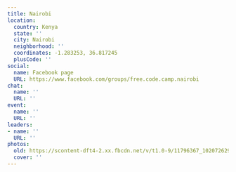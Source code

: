 ```yaml
---
title: Nairobi
location:
  country: Kenya
  state: ''
  city: Nairobi
  neighborhood: ''
  coordinates: -1.283253, 36.817245
  plusCode: ''
social:
  name: Facebook page
  URL: https://www.facebook.com/groups/free.code.camp.nairobi
chat:
  name: ''
  URL: ''
event:
  name: ''
  URL: ''
leaders:
- name: ''
  URL: ''
photos:
  old: https://scontent-dft4-2.xx.fbcdn.net/v/t1.0-9/11796367_10207262925949322_5764136958070505948_n.jpg?oh=80dedc091d9de77f79addb9026fa148d&oe=5994A495
  cover: ''
---
```

